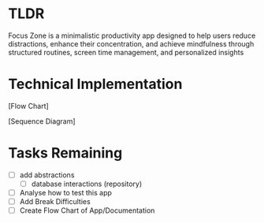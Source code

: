 # TLDR
Focus Zone is a minimalistic productivity app designed to help users reduce distractions, enhance their concentration, and achieve mindfulness through structured routines, screen time management, and personalized insights

# Technical Implementation
[Flow Chart]

[Sequence Diagram]


# Tasks Remaining
- [ ] add abstractions
	- [ ] database interactions (repository)
- [ ] Analyse how to test this app
- [ ] Add Break Difficulties
- [ ] Create Flow Chart of App/Documentation
